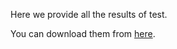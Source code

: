 Here we provide all the results of test. 

You can download them from [here](https://drive.google.com/drive/folders/1f1PUXaHmmlvMxo3Fuvju4qylFubFalQY).